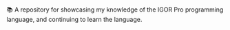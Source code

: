 📚️ A repository for showcasing my knowledge of the IGOR Pro programming language, and continuing to learn the language. 
